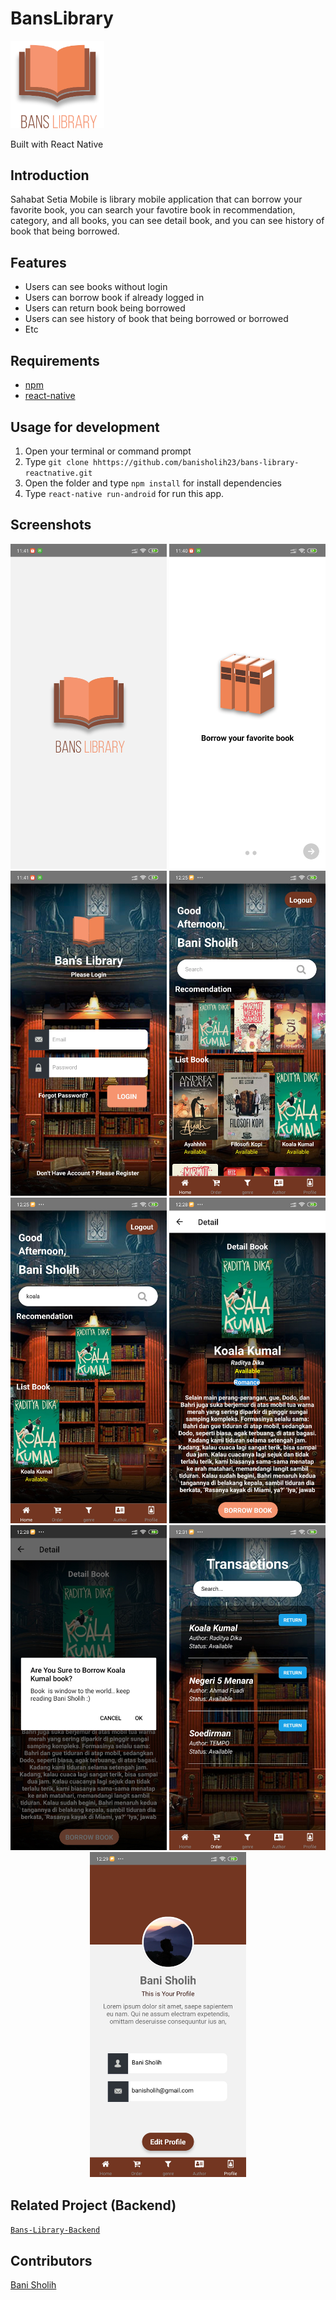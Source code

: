 # BansLibrary
<img width="150" src="./src/assets/image/banslibrary.png"/>
<p ">
  Built with React Native
</p>

## Introduction
Sahabat Setia Mobile is library mobile application that can borrow your favorite book, you can search your favotire book in recommendation, category, and all books, you can see detail book, and you can see history of book that being borrowed.

## Features
* Users can see books without login
* Users can borrow book if already logged in
* Users can return book being borrowed
* Users can see history of book that being borrowed or borrowed
* Etc

## Requirements
* [npm](https://www.npmjs.com/get-npm)
* [react-native](https://facebook.github.io/react-native/docs/getting-started)

## Usage for development
1. Open your terminal or command prompt
2. Type `git clone hhttps://github.com/banisholih23/bans-library-reactnative.git`
3. Open the folder and type `npm install` for install dependencies
4. Type `react-native run-android` for run this app.

## Screenshots
<div align="center">
    <img width="250" src="./src/assets/image/screenshoot/splash.jpg">
    <img width="250" src="./src/assets/image/screenshoot/landing.jpg">
    <img width="250" src="./src/assets/image/screenshoot/login.jpg">
    <img width="250" src="./src/assets/image/SS/home.jpg">
    <img width="250" src="./src/assets/image/SS/search.jpg">
    <img width="250" src="./src/assets/image/SS/detail.jpg">
    <img width="250" src="./src/assets/image/SS/alertBorrow.jpg">
    <img width="250" src="./src/assets/image/SS/return.jpg">
    <img width="250" src="./src/assets/image/SS/profile.jpg">
</div>

## Related Project (Backend)
[`Bans-Library-Backend`](https://github.com/banisholih23/bans-library-apps)

## Contributors
[Bani Sholih](https://github.com/banisholih23)
